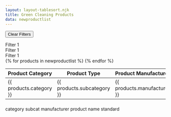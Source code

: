 ```yaml
---
layout: layout-tablesort.njk
title: Green Cleaning Products
data: newproductlist
---
```


<button type="button" id="test" class="border border-solid border-black p-4 m-4">Clear Filters</button>
<div class="filter1"> Filter 1 </div>
<div class="filter2"> Filter 1 </div>
<div class="filter3"> Filter 1 </div>


<table id="example" class="display">
<thead class="">
<tr>
<th>Product Category </th> 
<th>Product Type</th>
<th>Product Manufacturer</th>
<th>Meets Standard</th>
<th>Product Name</th>
</tr>
</thead>
<tbody>
{% for products in newproductlist %}
<tr> 
<td>{{ products.category }}</td>
<td>{{ products.subcategory }}</td>
<td>{{ products.manufacturer }}</td>
<td>{{ products.standard }}</td>
<td><a href="{{ products.category | slug }}/{{ products.subcategory | slug }}/{{ products.manufacturer | slug }}/{{ products.product | slug }}/">{{ products.product }}</a></td>
</tr>
{% endfor %}
</tbody>
<tfoot>
<tr>
<td></td>
<td></td>
<td></td>
<td></td>
<td></td>
</tr>
</tfoot>
</table>


category
subcat
manufacturer
product name
standard


